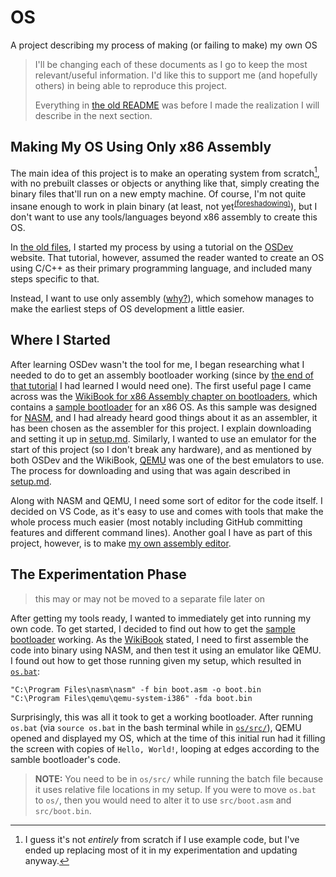 # OS

A project describing my process of making (or failing to make) my own OS

> I'll be changing each of these documents as I go to keep the most relevant/useful information. I'd like this to support me (and hopefully others) in being able to reproduce this project.
>
> Everything in [the old README](old/old-read.md) was before I made the realization I will describe in the next section.

## Making My OS Using Only x86 Assembly

The main idea of this project is to make an operating system from scratch[^1], with no prebuilt classes or objects or anything like that, simply creating the binary files that'll run on a new empty machine. Of course, I'm not quite insane enough to work in plain binary (at least, not yet<sup>[(foreshadowing)](md/my-own-assembly-editor.md)</sup>), but I don't want to use any tools/languages beyond x86 assembly to create this OS.

[^1]: I guess it's not *entirely* from scratch if I use example code, but I've ended up replacing most of it in my experimentation and updating anyway.

In [the old files](old/old-read.md), I started my process by using a tutorial on the [OSDev](https://wiki.osdev.org/) website. That tutorial, however, assumed the reader wanted to create an OS using C/C++ as their primary programming language, and included many steps specific to that.

Instead, I want to use only assembly ([why?](md/why-only-assembly.md)), which somehow manages to make  the earliest steps of OS development a little easier.

## Where I Started

After learning OSDev wasn't the tool for me, I began researching what I needed to do to get an assembly bootloader working (since by [the end of that tutorial](https://wiki.osdev.org/Bare_Bones#Building_a_Cross-Compiler:~:text=the%20above%20files-,Booting%20the%20Operating%20System,-To%20start%20the) I had learned I would need one). The first useful page I came across was the [WikiBook for x86 Assembly chapter on bootloaders](https://en.wikibooks.org/wiki/X86_Assembly/Bootloaders), which contains a [sample bootloader](references/wikibook-bootloader-sample.md) for an x86 OS. As this sample was designed for [NASM](https://www.nasm.us/), and I had already heard good things about it as an assembler, it has been chosen as the assembler for this project. I explain downloading and setting it up in [setup.md](md/setup.md). Similarly, I wanted to use an emulator for the start of this project (so I don't break any hardware), and as mentioned by both OSDev and the WikiBook, [QEMU](https://www.qemu.org/) was one of the best emulators to use. The process for downloading and using that was again described in [setup.md](md/setup.md).

Along with NASM and QEMU, I need some sort of editor for the code itself. I decided on VS Code, as it's easy to use and comes with tools that make the whole process much easier (most notably including GitHub committing features and different command lines). Another goal I have as part of this project, however, is to make [my own assembly editor](md/my-own-assembly-editor.md).

## The Experimentation Phase

> this may or may not be moved to a separate file later on

After getting my tools ready, I wanted to immediately get into running my own code. To get started, I decided to find out how to get the [sample bootloader](references/wikibook-bootloader-sample.md) working. As the [WikiBook](https://en.wikibooks.org/wiki/X86_Assembly/Bootloaders) stated, I need to first assemble the code into binary using NASM, and then test it using an emulator like QEMU. I found out how to get those running given my setup, which resulted in [`os.bat`](references/os-bat-explanation.md):

```batch
"C:\Program Files\nasm\nasm" -f bin boot.asm -o boot.bin
"C:\Program Files\qemu\qemu-system-i386" -fda boot.bin
```

Surprisingly, this was all it took to get a working bootloader. After running `os.bat` (via `source os.bat` in the bash terminal while in [`os/src/`](/src/)), QEMU opened and displayed my OS, which at the time of this initial run had it filling the screen with copies of `Hello, World!`, looping at edges according to the samble bootloader's code.

> **NOTE:** You need to be in `os/src/` while running the batch file because it uses relative file locations in my setup. If you were to move `os.bat` to `os/`, then you would need to alter it to use `src/boot.asm` and `src/boot.bin`.
